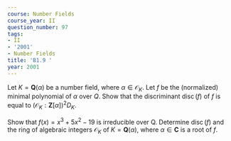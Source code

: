 ```yaml
---
course: Number Fields
course_year: II
question_number: 97
tags:
- II
- '2001'
- Number Fields
title: 'B1.9 '
year: 2001
---
```



Let $K=\mathbf{Q}(\alpha)$ be a number field, where $\alpha \in \mathcal{O}_{K}$. Let $f$ be the (normalized) minimal polynomial of $\alpha$ over $Q$. Show that the discriminant $\operatorname{disc}(f)$ of $f$ is equal to $\left(\mathcal{O}_{K}: \mathbf{Z}[\alpha]\right)^{2} D_{K}$.

Show that $f(x)=x^{3}+5 x^{2}-19$ is irreducible over Q. Determine $\operatorname{disc}(f)$ and the ring of algebraic integers $\mathcal{O}_{K}$ of $K=\mathbf{Q}(\alpha)$, where $\alpha \in \mathbf{C}$ is a root of $f$.
